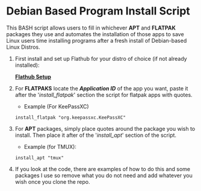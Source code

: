 # Debian Based Program Install Script
This BASH script allows users to fill in whichever **APT** and **FLATPAK** packages they use and automates the installation of those apps to save Linux users time installing programs after a fresh install of Debian-based Linux Distros.

1. First install and set up Flathub for your distro of choice (if not already installed):

	**[Flathub Setup](https://flathub.org/setup)**

2. For **FLATPAKS** locate the ***Application ID*** of the app you want, paste it after the '*install_flatpak*' section the script for flatpak apps with quotes. 

	- Example (For KeePassXC)

	```install_flatpak "org.keepassxc.KeePassXC"```

3. For **APT** packages, simply place quotes around the package you wish to install. Then place it after of the '*install_apt*' section of the script.

	- Example (for TMUX): 

	```install_apt "tmux"```

4. If you look at the code, there are examples of how to do this and some packages I use so remove what you do not need and add whatever you wish once you clone the repo.
